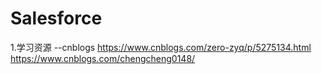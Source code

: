 # Salesforce
1.学习资源
 --cnblogs
    https://www.cnblogs.com/zero-zyq/p/5275134.html
    https://www.cnblogs.com/chengcheng0148/
